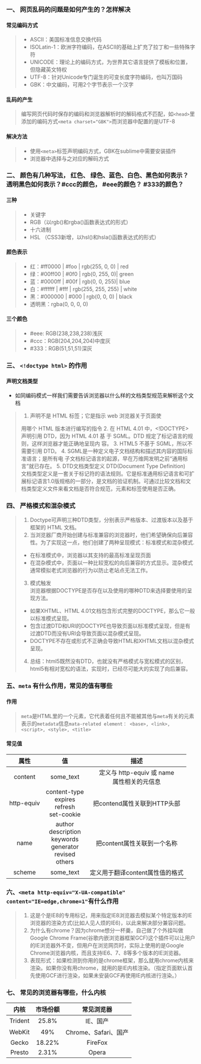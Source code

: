 ### 一、 网页乱码的问题是如何产生的？怎样解决
#### 常见编码方式
> - ASCII：美国标准信息交换代码  
> - ISOLatin-1：欧洲字符编码，在ASCII的基础上扩充了拉丁和一些特殊字符  
> - UNICODE：理论上的编码方式，为世界其它语言提供了模板和位置，但隐藏英文特权
> - UTF-8：针对Unicode专门诞生的可变长度字符编码，也叫万国码
> - GBK：中文编码，可用2个字节表示一个汉字

#### 乱码的产生
> 编写网页代码时保存的编码和浏览器解析时的解码格式不匹配，如`<head>`里添加的编码方式`<meta charset="GBK">`而浏览器中配置的是UTF-8

#### 解决方法
> - 使用`<meta>`标签声明编码方式，GBK在sublime中需要安装插件
> - 浏览器中选择与之对应的解码方式

### 二、 颜色有几种写法， 红色、 绿色、蓝色、白色、黑色如何表示？ 透明黑色如何表示？#ccc的颜色， #eee的颜色？ #333的颜色？
#### 三种
>  - 关键字
>  - RGB（以rgb()和rgba()函数表达式的形式）
>  - 十六进制
>  - HSL （CSS3新增，以hsl()和hsla()函数表达式的形式）

#### 颜色表示  
>  - 红：#ff0000 | #foo | rgb(255, 0, 0) | red  
>  - 绿：#00ff00 | #0f0 | rgb(0, 255, 0)| green  
>  - 蓝：#0000ff | #00f | rgb(0, 0, 255)| blue  
>  - 白：#ffffff | #fff | rgb(255, 255, 255) | white  
>  - 黑：#000000 | #000 | rgb(0, 0, 0) | black  
>  - 透明黑：rgba(0, 0, 0, 0)

#### 三个颜色
>  - #eee: RGB(238,238,238)浅灰
>  - #ccc：RGB(204,204,204)中度灰
>  - #333：RGB(51,51,51)深灰

### 三、 `<!doctype html>` 的作用
#### 声明文档类型
- 如同编码模式一样我们需要告诉浏览器以什么样的文档类型规范来解析这个文档
> 1. <!DOCTYPE> 声明不是 HTML 标签；它是指示 web 浏览器关于页面使
> 用哪个 HTML 版本进行编写的指令
> 2. 在 HTML 4.01 中，<!DOCTYPE> 声明引用 DTD，因为 HTML 4.01 基
> 于 SGML。DTD 规定了标记语言的规则，这样浏览器才能正确地呈现内
> 容。
> 3. HTML5 不基于 SGML，所以不需要引用 DTD。
> 4. SGML是一种定义电子文档结构和描述其内容的国际标准语言；是所有电
> 子文档标记语言的起源，早在万维网发明之前“通用标言”就已存在。
> 5. DTD文档类型定义 DTD(Document Type Definition)  
> 文档类型定义是一套关于标记符的语法规则。它是标准通用标记语言和可扩
> 展标记语言1.0版规格的一部分，是文档的验证机制。可通过比较文档和文
> 档类型定义文件来看文档是否符合规范，元素和标签使用是否正确。

### 四、 严格模式和混杂模式
> 1. Doctype可声明三种DTD类型，分别表示严格版本、过渡版本以及基于框架的 HTML 文档。
> 2. 当浏览器厂商开始创建与标准兼容的浏览器时，他们希望确保向后兼容性。为了实现这一点，他们创建了两种呈现模式：标准模式和混杂模式.
>  - 在标准模式中，浏览器以其支持的最高标准呈现页面
>  - 在混杂模式中，页面以一种比较宽松的向后兼容的方式显示。混杂模式通常模拟老式浏览器的行为以防止老站点无法工作。
> 3. 模式触发  
> 浏览器根据DOCTYPE是否存在以及使用的哪种DTD来选择要使用的呈现方法。  
>  - 如果XHTML、HTML 4.01文档包含形式完整的DOCTYPE，那么它一般以标准模式呈现。  
>  - 包含过渡DTD和URI的DOCTYPE也导致页面以标准模式呈现，但是有过渡DTD而没有URI会导致页面以混杂模式呈现。  
>  - DOCTYPE不存在或形式不正确会导致HTML和XHTML文档以混杂模式呈现。  
> 4. 总结：html5既然没有DTD，也就没有严格模式与宽松模式的区别，html5有相对宽松的语法，实现时，已经尽可能大的实现了向后兼容。

### 五、`meta` 有什么作用，常见的值有哪些
#### 作用
> `meta`是HTML里的一个元素，它代表着任何且不能被其他与`meta`有关的元素表示的`metadata`信息`mata-related element： <base>, <link>, <script>, <style>, <title>`

#### 常见值
| 属性 | 值 | 描述 |
| :-----: | :-----: | :-----: |
| content | some_text | 定义与 http-equiv 或 name <br>属性相关的元信息 |
| http-equiv | content-type<br>expires<br>refresh<br>set-cookie | 把contend属性关联到HTTP头部 |
| name | author<br>description<br>keywords<br>generator<br>revised<br>others | 把content属性关联到一个名称 |
| scheme | some_text | 定义用于翻译content属性值的格式 |

### 六、`<meta http-equiv="X-UA-compatible" content="IE=edge,chrome=1"`有什么作用
> 1. 这是个是IE8的专用标记，用来指定IE8浏览器去模拟某个特定版本的IE浏览器的渲染方式(比如人见人烦的IE6)，以此来解决部分兼容问题。
> 2. 为什么有chrome？因为chrome想分一杯羹，自己做了个外挂叫做Google Chrome Frame(谷歌内嵌浏览器框架GCF)这个插件可以让用户的IE浏览器外不变，但用户在浏览网页时，实际上使用的是Google Chrome浏览器内核，而且支持IE6、7、8等多个版本的IE浏览器。
> 3. 表现形式：如果检测到你用的是chrome框架，那么就用chrome内核来渲染。如果你没有用chrome，就用的是IE内核渲染。（指定页面默认首先使用GCF进行渲染，如果未安装GCF再使用IE内核进行渲染。）

### 七、 常见的浏览器有哪些，什么内核
| 内核 | 市场份额 | 常见浏览器 |
|:-------------:|:-------------:|:-----:|
| Trident | 25.8% | IE、国产 |
| WebKit | 49% | Chrome、Safari、国产|
| Gecko | 18.22% | FireFox |
| Presto | 2.31% | Opera |